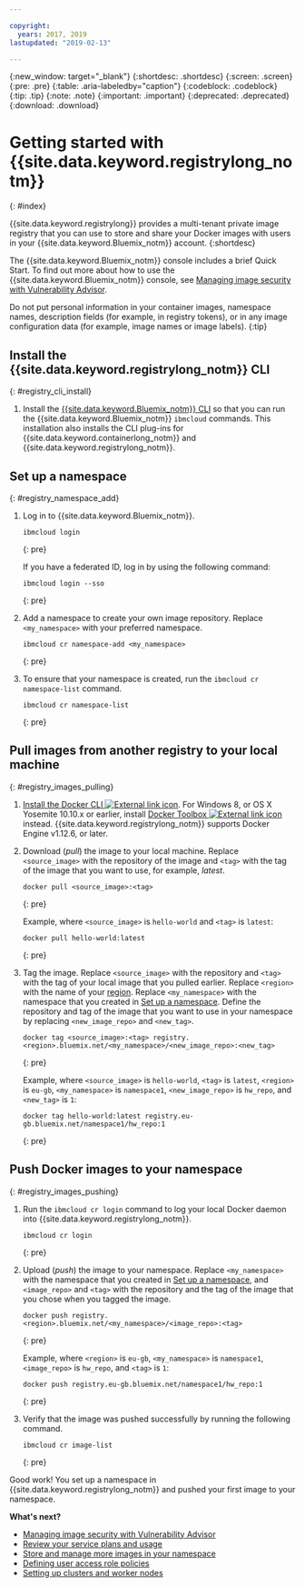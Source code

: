 ```yaml
---

copyright:
  years: 2017, 2019
lastupdated: "2019-02-13"

---
```


{:new_window: target="_blank"}
{:shortdesc: .shortdesc}
{:screen: .screen}
{:pre: .pre}
{:table: .aria-labeledby="caption"}
{:codeblock: .codeblock}
{:tip: .tip}
{:note: .note}
{:important: .important}
{:deprecated: .deprecated}
{:download: .download}

# Getting started with {{site.data.keyword.registrylong_notm}}
{: #index}

{{site.data.keyword.registrylong}} provides a multi-tenant private image registry that you can use to store and share your Docker images with users in your {{site.data.keyword.Bluemix_notm}} account.
{:shortdesc}

The {{site.data.keyword.Bluemix_notm}} console includes a brief Quick Start. To find out more about how to use the {{site.data.keyword.Bluemix_notm}} console, see [Managing image security with Vulnerability Advisor](/docs/services/va/va_index.html).

Do not put personal information in your container images, namespace names, description fields (for example, in registry tokens), or in any image configuration data (for example, image names or image labels).
{:tip}

## Install the {{site.data.keyword.registrylong_notm}} CLI
{: #registry_cli_install}

1. Install the [{{site.data.keyword.Bluemix_notm}} CLI](/docs/cli/index.html#overview) so that you can run the {{site.data.keyword.Bluemix_notm}} `ibmcloud` commands. This installation also installs the CLI plug-ins for {{site.data.keyword.containerlong_notm}} and {{site.data.keyword.registrylong_notm}}.

## Set up a namespace
{: #registry_namespace_add}

1. Log in to {{site.data.keyword.Bluemix_notm}}.

   ```
   ibmcloud login
   ```
   {: pre}

   If you have a federated ID, log in by using the following command:

   ```
   ibmcloud login --sso
   ```
   {: pre}

   

2. Add a namespace to create your own image repository. Replace `<my_namespace>` with your preferred namespace.

   ```
   ibmcloud cr namespace-add <my_namespace>
   ```
   {: pre}

3. To ensure that your namespace is created, run the `ibmcloud cr namespace-list` command.

   ```
   ibmcloud cr namespace-list
   ```
   {: pre}

## Pull images from another registry to your local machine
{: #registry_images_pulling}

1. [Install the Docker CLI ![External link icon](../../icons/launch-glyph.svg "External link icon")](https://www.docker.com/community-edition#/download). For Windows 8, or OS X Yosemite 10.10.x or earlier, install [Docker Toolbox ![External link icon](../../icons/launch-glyph.svg "External link icon")](https://docs.docker.com/toolbox/) instead. {{site.data.keyword.registrylong_notm}} supports Docker Engine v1.12.6, or later.

2. Download (_pull_) the image to your local machine. Replace `<source_image>` with the repository of the image and `<tag>` with the tag of the image that you want to use, for example, _latest_.

   ```
   docker pull <source_image>:<tag>
   ```
   {: pre}

   Example, where `<source_image>` is `hello-world` and `<tag>` is `latest`:

   ```
   docker pull hello-world:latest
   ```
   {: pre}

3. Tag the image. Replace `<source_image>` with the repository and `<tag>` with the tag of your local image that you pulled earlier. Replace `<region>` with the name of your [region](/docs/services/Registry/registry_overview.html#registry_regions). Replace `<my_namespace>` with the namespace that you created in [Set up a namespace](/docs/services/Registry/index.html#registry_namespace_add). Define the repository and tag of the image that you want to use in your namespace by replacing `<new_image_repo>` and `<new_tag>`.

   ```
   docker tag <source_image>:<tag> registry.<region>.bluemix.net/<my_namespace>/<new_image_repo>:<new_tag>
   ```
   {: pre}

   Example, where `<source_image>` is `hello-world`, `<tag>` is `latest`, `<region>` is `eu-gb`, `<my_namespace>` is `namespace1`, `<new_image_repo>` is `hw_repo`, and `<new_tag>` is `1`:

   ```
   docker tag hello-world:latest registry.eu-gb.bluemix.net/namespace1/hw_repo:1
   ```
   {: pre}

## Push Docker images to your namespace
{: #registry_images_pushing}

1. Run the `ibmcloud cr login` command to log your local Docker daemon into {{site.data.keyword.registrylong_notm}}.

   ```
   ibmcloud cr login
   ```
   {: pre}

2. Upload (_push_) the image to your namespace. Replace `<my_namespace>` with the namespace that you created in [Set up a namespace](/docs/services/Registry/index.html#registry_namespace_add), and `<image_repo>` and `<tag>` with the repository and the tag of the image that you chose when you tagged the image.

   ```
   docker push registry.<region>.bluemix.net/<my_namespace>/<image_repo>:<tag>
   ```
   {: pre}

   Example, where `<region>` is `eu-gb`, `<my_namespace>` is `namespace1`, `<image_repo>` is `hw_repo`, and `<tag>` is `1`:

   ```
   docker push registry.eu-gb.bluemix.net/namespace1/hw_repo:1
   ```
   {: pre}
   

3. Verify that the image was pushed successfully by running the following command.

   ```
   ibmcloud cr image-list
   ```
   {: pre}

Good work! You set up a namespace in {{site.data.keyword.registrylong_notm}} and pushed your first image to your namespace.

**What's next?**

- [Managing image security with Vulnerability Advisor](/docs/services/va/va_index.html)
- [Review your service plans and usage](/docs/services/Registry/registry_overview.html#registry_plans)
- [Store and manage more images in your namespace](/docs/services/Registry/registry_images_.html)
- [Defining user access role policies](/docs/services/Registry/registry_users.html#user)
- [Setting up clusters and worker nodes](/docs/containers/cs_clusters.html#clusters)
